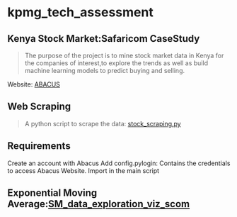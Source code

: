 # kpmg_tech_assessment
## Kenya Stock Market:Safaricom CaseStudy
> The purpose of the project is to mine stock market data in Kenya for the companies of interest,to explore the trends as well as build machine learning models to predict buying and selling.

Website: [ABACUS](https://abacus.co.ke/)

## Web Scraping
> A python script to scrape the data: [stock_scraping.py](https://github.com/wambuimungai/kpmg_tech_assessment/blob/master/stock_scraping.py)

## Requirements
 Create an account with Abacus
 Add config.pylogin: Contains the credentials to access Abacus Website. Import in the main script
   

## Exponential Moving Average:[SM_data_exploration_viz_scom](https://github.com/wambuimungai/kpmg_tech_assessment/blob/master/SM_data_exploration_viz_scom.ipynb)


